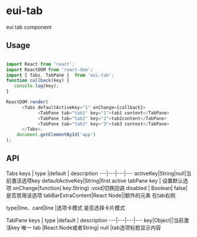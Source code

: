 # eui-tab

eui tab component 

## Usage
```js

import React from 'react';
import ReactDOM from 'react-dom';
import { Tabs, TabPane }  from 'eui-tab';
function callback(key) {
   console.log(key);
}

ReactDOM.render(
      <Tabs defaultActiveKey="1" onChange={callback}>
            <TabPane tab="tab1" key="1">tab1 content</TabPane>
            <TabPane tab="tab2" key="2">tab2content</TabPane>
            <TabPane tab="tab3" key="3">tab3 content</TabPane>
      </Tabs>,
    document.getElementById('app')
);
```
## API
Tabs
keys | type |default | description
---|---|---|---
activeKey|String|null|当前激活选项key
defaultActiveKey|String|first active tabPane key | 设置默认选项
onChange|function( key:String) :void|切换回调
disabled | Boolean| false|是否禁用该选项
tabBarExtraContent|React Node||额外的元素 在tab右侧

type|line、card|line |选项卡模式 是否选择卡片模式

TabPane
keys | type |default | description
---|---|---|---
key|Object||当前激活key 唯一
tab |React.Node或者String| null |tab选项标题显示内容








